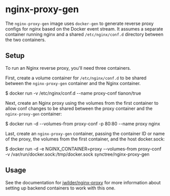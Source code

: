 # nginx-proxy-gen

The `nginx-proxy-gen` image uses `docker-gen` to generate reverse proxy configs
for nginx based on the Docker event stream. It assumes a separate container
running nginx and a shared `/etc/nginx/conf.d` directory between the two
containers.

## Setup

To run an Nginx reverse proxy, you'll need three containers.

First, create a volume container for `/etc/nginx/conf.d` to be shared between
the `nginx-proxy-gen` container and the Nginx container.

  $ docker run -v /etc/nginx/conf.d --name proxy-conf tianon/true

Next, create an Nginx proxy using the volumes from the first container to allow
conf changes to be shared between the proxy container and the `nginx-proxy-gen`
container:

  $ docker run -d --volumes-from proxy-conf -p 80:80 --name proxy nginx

Last, create an `nginx-proxy-gen` container, passing the container ID or name
of the proxy, the volumes from the first container, and the host docker.sock:

  $ docker run -d -e NGINX_CONTAINER=proxy --volumes-from proxy-conf \
      -v /var/run/docker.sock:/tmp/docker.sock synctree/nginx-proxy-gen

## Usage

See the documentation for [jwilder/nginx-proxy](https://github.com/jwilder/nginx-proxy)
for more information about setting up backend containers to work with this one.
